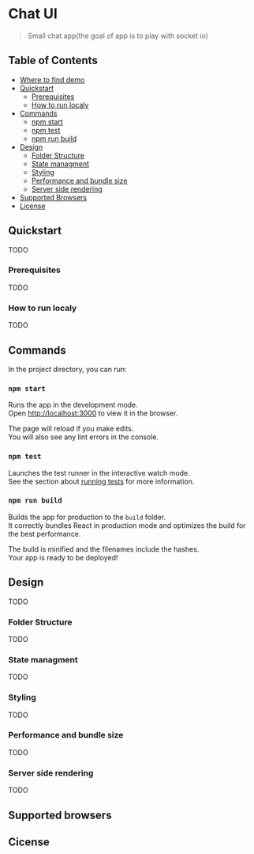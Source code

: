 # Chat UI
> Small chat app(the goal of app is to play with socket io)

## Table of Contents

- [Where to find demo](http://faradey27.github.io/chat-ui)
- [Quickstart](#quickstart)
  - [Prerequisites](#prerequisites)
  - [How to run localy](#how-to-run)
- [Commands](#commands)
  - [npm start](#npm-start)
  - [npm test](#npm-test)
  - [npm run build](#npm-run-build)
- [Design](#design)
  - [Folder Structure](#folder-structure)
  - [State managment](#state-managment)
  - [Styling](#styling)
  - [Performance and bundle size](#performance-and-bundle-size)
  - [Server side rendering](#server-side-rendering)
- [Supported Browsers](#supported-browsers)
- [License](#license)

## Quickstart

TODO

### Prerequisites

TODO

### How to run localy

TODO

## Commands

In the project directory, you can run:

### `npm start`

Runs the app in the development mode.<br>
Open [http://localhost:3000](http://localhost:3000) to view it in the browser.

The page will reload if you make edits.<br>
You will also see any lint errors in the console.

### `npm test`

Launches the test runner in the interactive watch mode.<br>
See the section about [running tests](#running-tests) for more information.

### `npm run build`

Builds the app for production to the `build` folder.<br>
It correctly bundles React in production mode and optimizes the build for the best performance.

The build is minified and the filenames include the hashes.<br>
Your app is ready to be deployed!

## Design

TODO

### Folder Structure

TODO

### State managment

TODO

### Styling

TODO

### Performance and bundle size

TODO

### Server side rendering

TODO

## Supported browsers

## Cicense
